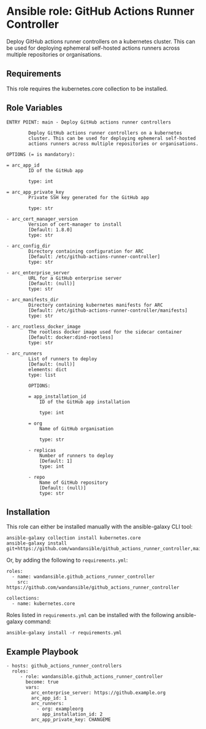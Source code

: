 Ansible role: GitHub Actions Runner Controller
==============================================

Deploy GitHub actions runner controllers on a kubernetes
cluster. This can be used for deploying ephemeral self-hosted
actions runners across multiple repositories or organisations.

Requirements
------------

This role requires the kubernetes.core collection to be installed.

Role Variables
--------------

```
ENTRY POINT: main - Deploy GitHub actions runner controllers

        Deploy GitHub actions runner controllers on a kubernetes
        cluster. This can be used for deploying ephemeral self-hosted
        actions runners across multiple repositories or organisations.

OPTIONS (= is mandatory):

= arc_app_id
        ID of the GitHub app

        type: int

= arc_app_private_key
        Private SSH key generated for the GitHub app

        type: str

- arc_cert_manager_version
        Version of cert-manager to install
        [Default: 1.8.0]
        type: str

- arc_config_dir
        Directory containing configuration for ARC
        [Default: /etc/github-actions-runner-controller]
        type: str

- arc_enterprise_server
        URL for a GitHub enterprise server
        [Default: (null)]
        type: str

- arc_manifests_dir
        Directory containing kubernetes manifests for ARC
        [Default: /etc/github-actions-runner-controller/manifests]
        type: str

- arc_rootless_docker_image
        The rootless docker image used for the sidecar container
        [Default: docker:dind-rootless]
        type: str

- arc_runners
        List of runners to deploy
        [Default: (null)]
        elements: dict
        type: list

        OPTIONS:

        = app_installation_id
            ID of the GitHub app installation

            type: int

        = org
            Name of GitHub organisation

            type: str

        - replicas
            Number of runners to deploy
            [Default: 1]
            type: int

        - repo
            Name of GitHub repository
            [Default: (null)]
            type: str
```

Installation
------------

This role can either be installed manually with the ansible-galaxy CLI tool:

    ansible-galaxy collection install kubernetes.core
    ansible-galaxy install git+https://github.com/wandansible/github_actions_runner_controller,main,wandansible.github_actions_runner_controller
     
Or, by adding the following to `requirements.yml`:

    roles:
      - name: wandansible.github_actions_runner_controller
        src: https://github.com/wandansible/github_actions_runner_controller

    collections:
      - name: kubernetes.core

Roles listed in `requirements.yml` can be installed with the following ansible-galaxy command:

    ansible-galaxy install -r requirements.yml

Example Playbook
----------------

    - hosts: github_actions_runner_controllers
      roles:
         - role: wandansible.github_actions_runner_controller
           become: true
           vars:
             arc_enterprise_server: https://github.example.org
             arc_app_id: 1
             arc_runners:
               - org: exampleorg
                 app_installation_id: 2
             arc_app_private_key: CHANGEME
